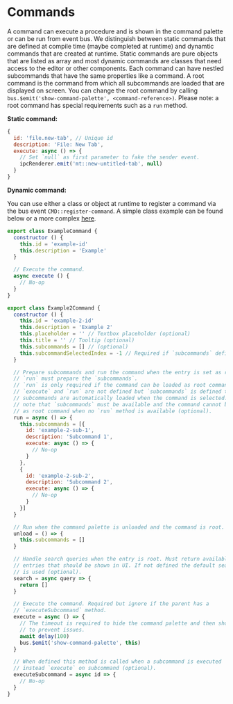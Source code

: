 # Commands

A command can execute a procedure and is shown in the command palette or can be run from event bus. We distinguish between static commands that are defined at compile time (maybe completed at runtime) and dynamtic commands that are created at runtime. Static commands are pure objects that are listed as array and most dynamic commands are classes that need access to the editor or other components. Each command can have nestled subcommands that have the same properties like a command. A root command is the command from which all subcommands are loaded that are displayed on screen. You can change the root command by calling `bus.$emit('show-command-palette', <command-reference>)`. Please note: a root command has special requirements such as a `run` method.

**Static command:**

```js
{
  id: 'file.new-tab', // Unique id
  description: 'File: New Tab',
  execute: async () => {
    // Set `null` as first parameter to fake the sender event.
    ipcRenderer.emit('mt::new-untitled-tab', null)
  }
}
```

**Dynamic command:**

You can use either a class or object at runtime to register a command via the bus event `CMD::register-command`. A simple class example can be found below or a more complex [here](https://github.com/calcitem/markdartix/blob/develop/src/renderer/commands/quickOpen.js).

```js
export class ExampleCommand {
  constructor () {
    this.id = 'example-id'
    this.description = 'Example'
  }

  // Execute the command.
  async execute () {
    // No-op
  }
}

export class Example2Command {
  constructor () {
    this.id = 'example-2-id'
    this.description = 'Example 2'
    this.placeholder = '' // Textbox placeholder (optional)
    this.title = '' // Tooltip (optional)
    this.subcommands = [] // (optional)
    this.subcommandSelectedIndex = -1 // Required if `subcommands` defined (optional)
  }

  // Prepare subcommands and run the command when the entry is set as root.
  // `run` must prepare the `subcommands`.
  // `run` is only required if the command can be loaded as root command. If
  // `execute` and `run` are not defined but `subcommands` is defined the
  // subcommands are automatically loaded when the command is selected. Please
  // note that `subcommands` must be available and the command cannot be loaded
  // as root command when no `run` method is available (optional).
  run = async () => {
    this.subcommands = [{
      id: 'example-2-sub-1',
      description: 'Subcommand 1',
      execute: async () => {
        // No-op
      }
    },
    {
      id: 'example-2-sub-2',
      description: 'Subcommand 2',
      execute: async () => {
        // No-op
      }
    }]
  }

  // Run when the command palette is unloaded and the command is root.
  unload = () => {
    this.subcommands = []
  }

  // Handle search queries when the entry is root. Must return available
  // entries that should be shown in UI. If not defined the default searcher
  // is used (optional).
  search = async query => {
    return []
  }

  // Execute the command. Required but ignore if the parent has a
  // `executeSubcommand` method.
  execute = async () => {
    // The timeout is required to hide the command palette and then show again
    // to prevent issues.
    await delay(100)
    bus.$emit('show-command-palette', this)
  }

  // When defined this method is called when a subcommand is executed
  // instead `execute` on subcommand (optional).
  executeSubcommand = async id => {
    // No-op
  }
}
```
